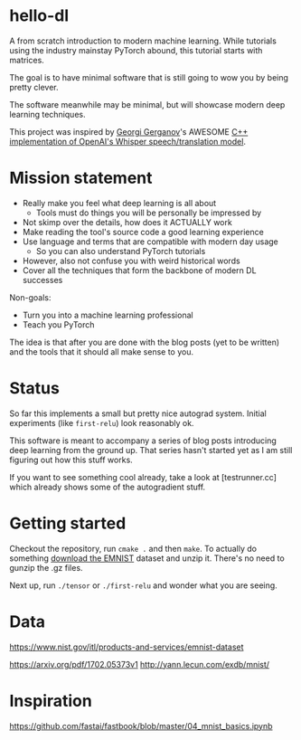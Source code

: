 # hello-dl
A from scratch introduction to modern machine learning. While tutorials using
the industry mainstay PyTorch abound, this tutorial starts with matrices.

The goal is to have minimal software that is still going to wow you by being
pretty clever. 

The software meanwhile may be minimal, but will showcase modern deep
learning techniques.

This project was inspired by [Georgi Gerganov](https://ggerganov.com/)'s
AWESOME [C++ implementation of OpenAI's Whisper speech/translation model](https://github.com/ggerganov/whisper.cpp).

# Mission statement

 * Really make you feel what deep learning is all about
   * Tools must do things you will be personally be impressed by
 * Not skimp over the details, how does it ACTUALLY work
 * Make reading the tool's source code a good learning experience
 * Use language and terms that are compatible with modern day usage
   * So you can also understand PyTorch tutorials
 * However, also not confuse you with weird historical words
 * Cover all the techniques that form the backbone of modern DL successes

Non-goals:

 * Turn you into a machine learning professional
 * Teach you PyTorch

The idea is that after you are done with the blog posts (yet to be written) and
the tools that it should all make sense to you. 

# Status
So far this implements a small but pretty nice autograd system.  Initial
experiments (like `first-relu`) look reasonably ok.

This software is meant to accompany a series of blog posts introducing deep
learning from the ground up. That series hasn't started yet as I am still
figuring out how this stuff works.

If you want to see something cool already, take a look at [testrunner.cc]
which already shows some of the autogradient stuff.

# Getting started
Checkout the repository, run `cmake .` and then `make`.
To actually do something [download the
EMNIST](http://www.itl.nist.gov/iaui/vip/cs_links/EMNIST/gzip.zip) dataset
and unzip it. There's no need to gunzip the .gz files.

Next up, run `./tensor` or `./first-relu` and wonder what you are seeing.

# Data
https://www.nist.gov/itl/products-and-services/emnist-dataset

https://arxiv.org/pdf/1702.05373v1
http://yann.lecun.com/exdb/mnist/

# Inspiration
https://github.com/fastai/fastbook/blob/master/04_mnist_basics.ipynb

